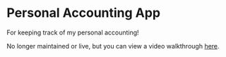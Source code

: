# Personal Accounting App

For keeping track of my personal accounting!

No longer maintained or live, but you can view a video walkthrough [here](https://www.loom.com/share/af42cd2c3495487d813c3d78de6e5aae). 
